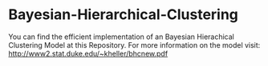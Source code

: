 # Bayesian-Hierarchical-Clustering

You can find the efficient implementation of an Bayesian Hierachical Clustering Model at this Repository. 
For more information on the model visit: http://www2.stat.duke.edu/~kheller/bhcnew.pdf




 
